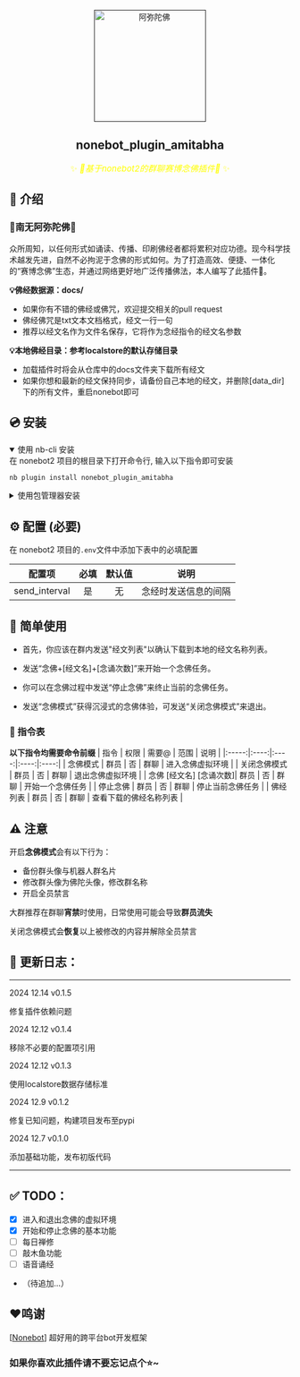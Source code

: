 
<div align="center">

<p align="center">
  <a href=""><img src="https://proxy.39miku.fun/Kaguya233qwq/nonebot-plugin-amitabha/refs/heads/main/images/amitabha.jpg" width="200" height="200" alt="阿弥陀佛"></a>
</p>

## nonebot_plugin_amitabha


<span style="color: yellow; font-size: 15px;">✨ _🙏基于nonebot2的群聊赛博念佛插件🙏_ ✨</span>

</div>

</details>

## 📖 介绍

### 🪷南无阿弥陀佛🪷

众所周知，以任何形式如诵读、传播、印刷佛经者都将累积对应功德。现今科学技术越发先进，自然不必拘泥于念佛的形式如何。为了打造高效、便捷、一体化的“赛博念佛”生态，并通过网络更好地广泛传播佛法，本人编写了此插件🙏。

**💡佛经数据源：docs/**
- 如果你有不错的佛经或佛咒，欢迎提交相关的pull request
- 佛经佛咒是txt文本文档格式，经文一行一句
- 推荐以经文名作为文件名保存，它将作为念经指令的经文名参数

**💡本地佛经目录：参考localstore的默认存储目录**
- 加载插件时将会从仓库中的docs文件夹下载所有经文
- 如果你想和最新的经文保持同步，请备份自己本地的经文，并删除[data_dir]下的所有文件，重启nonebot即可


## 💿 安装

<details open>
<summary>使用 nb-cli 安装</summary>
在 nonebot2 项目的根目录下打开命令行, 输入以下指令即可安装

    nb plugin install nonebot_plugin_amitabha

</details>

<details>
<summary>使用包管理器安装</summary>
在 nonebot2 项目的插件目录下, 打开命令行, 根据你使用的包管理器, 输入相应的安装命令

<details>
<summary>pip</summary>

    pip install nonebot_plugin_amitabha
</details>
<details>
<summary>pdm</summary>

    pdm add nonebot_plugin_amitabha
</details>
<details>
<summary>poetry</summary>

    poetry add nonebot_plugin_amitabha
</details>
<details>
<summary>conda</summary>

    conda install nonebot_plugin_amitabha
</details>

打开 nonebot2 项目根目录下的 `pyproject.toml` 文件, 在 `[tool.nonebot]` 部分追加写入

    plugins = ["nonebot_plugin_amitabha"]

</details>

## ⚙️ 配置 (必要)

在 nonebot2 项目的`.env`文件中添加下表中的必填配置

| 配置项 | 必填 | 默认值 | 说明 |
|:-----:|:----:|:----:|:----:|
| send_interval | 是 | 无 | 念经时发送信息的间隔 |

## 🎉 简单使用

- 首先，你应该在群内发送"经文列表"以确认下载到本地的经文名称列表。

- 发送“念佛+[经文名]+[念诵次数]”来开始一个念佛任务。

- 你可以在念佛过程中发送“停止念佛”来终止当前的念佛任务。

- 发送“念佛模式”获得沉浸式的念佛体验，可发送“关闭念佛模式”来退出。

### 🤖 指令表
**以下指令均需要命令前缀**
| 指令 | 权限 | 需要@ | 范围 | 说明 |
|:-----:|:----:|:----:|:----:|:----:|
| 念佛模式 | 群员 | 否 | 群聊 | 进入念佛虚拟环境 |
| 关闭念佛模式 | 群员 | 否 | 群聊 | 退出念佛虚拟环境 |
| 念佛 [经文名] [念诵次数]| 群员 | 否 | 群聊 | 开始一个念佛任务 |
| 停止念佛 | 群员 | 否 | 群聊 | 停止当前念佛任务 |
| 佛经列表 | 群员 | 否 | 群聊 | 查看下载的佛经名称列表 |

## ⚠️ 注意

开启**念佛模式**会有以下行为：

- 备份群头像与机器人群名片
- 修改群头像为佛陀头像，修改群名称
- 开启全员禁言

大群推荐在群聊**宵禁**时使用，日常使用可能会导致**群员流失**

关闭念佛模式会**恢复**以上被修改的内容并解除全员禁言

## 👣 更新日志：

---

2024 12.14 v0.1.5

修复插件依赖问题

2024 12.12 v0.1.4

移除不必要的配置项引用

2024 12.12 v0.1.3

使用localstore数据存储标准

2024 12.9 v0.1.2

修复已知问题，构建项目发布至pypi

2024 12.7 v0.1.0

添加基础功能，发布初版代码

---

## ✅ TODO：

* [X]  进入和退出念佛的虚拟环境
* [X]  开始和停止念佛的基本功能
* [ ]  每日禅修
* [ ]  敲木鱼功能
* [ ]  语音诵经
* （待追加...）

## ❤️鸣谢

[[Nonebot](https://github.com/nonebot/nonebot2)] 超好用的跨平台bot开发框架

### 如果你喜欢此插件请不要忘记点个⭐~